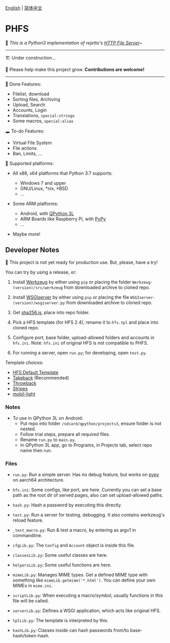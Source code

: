 [English](./README.md) | [简体中文](./README-zh-CN.md)

# PHFS
💫 *This is a Python3 implementation of rejetto's [HTTP File Server](https://github.com/rejetto/hfs2)~*

----
🏗 Under construction...

🎉 Please help make this project grow. **Contributions are welcome!**

----

👏 Done Features:

- Filelist, download
- Sorting files, Archiving
- Upload, Search
- Accounts, Login
- Translations, `special:strings`
- Some macros, `special:alias`

🕳 To-do Features:

- Virtual File System
- File actions
- Ban, Limits, ...

🍉 Supported platforms:

- All x86, x64 platforms that Python 3.7 supports:
  - Windows 7 and upper
  - GNU/Linux, *nix, *BSD
  - ...

- Some ARM platforms:
  - Android, with [QPython 3L](https://www.qpython.org/)
  - ARM Boards like Raspberry Pi, with [PyPy](https://www.pypy.org/)
  - ...

- Maybe more!

## Developer Notes

👀 This project is not yet ready for production use. But, please, have a try!

You can try by using a release, or:

1. Install [Werkzeug](https://pypi.org/project/Werkzeug/#files) by either using `pip` or placing the folder `Werkzeug-(version)/src/werkzeug` from downloaded archive to cloned repo.

2. Install [WSGIserver](https://pypi.org/project/WSGIserver/#files) by either using `pip` or placing the file `WSGIserver-(version)/wsgiserver.py` from downloaded archive to cloned repo.

3. Get [sha256.js](https://github.com/AndersLindman/SHA256), place into repo folder.

4. Pick a HFS template (for HFS 2.4), rename it to `hfs.tpl` and place into cloned repo.

5. Configure port, base folder, upload-allowed folders and accounts in `hfs.ini`. Note: `hfs.ini` of original HFS is not compatible to PHFS.

6. For running a server, open `run.py`; for developing, open `test.py`.

Template choices:

- [HFS Default Template](https://github.com/rejetto/hfs2/raw/master/default.tpl)
- [Takeback](https://github.com/NaitLee/Takeback-HFS-Template/releases/latest) (Recommended)
- [Throwback](http://rejetto.com/forum/index.php?topic=12055.0)
- [Stripes](http://rejetto.com/forum/index.php?topic=13415.0)
- [mobil-light](http://rejetto.com/forum/index.php?topic=11754.msg1066583#msg1066583)

### Notes

- To use in QPython 3L on Android:
  - Put repo into folder `/sdcard/qpython/projects3`, ensure folder is not nested.
  - Follow trial steps, prepare all required files.
  - Rename `run.py` to `main.py`.
  - In QPython 3L app, go to Programs, in Projects tab, select repo name then run.

### Files

- `run.py`: Run a simple server. Has no debug feature, but works on [pypy](https://www.pypy.org/) on aarch64 architecture.
- `hfs.ini`: Some configs, like port, are here. Currently you can set a base path as the root dir of served pages, also can set upload-allowed paths.
- `hash.py`: Hash a password by executing this directly.

- `test.py`: Run a server for testing, debugging. It also contains werkzeug's reload feature.
- `_test_macro.py`: Run & test a macro, by entering as argv1 in commandline.

- `cfgLib.py`: The `Config` and `Account` object is inside this file.
- `classesLib.py`: Some useful classes are here.
- `helpersLib.py`: Some useful functions are here.
- `mimeLib.py`: Manages MIME types. Get a defined MIME type with something like `mimeLib.getmime('*.html')`. You can define your own MIMEs in `mime.ini`.
- `scriptLib.py`: When executing a macro/symbol, usually functions in this file will be called.
- `serverLib.py`: Defines a WSGI application, which acts like original HFS.
- `tplLib.py`: The template is interpreted by this.
- `hashLib.py`: Classes inside can hash passwords from/to base-hash/token-hash.